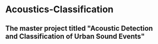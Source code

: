 # Acoustics-Classification
The master project titled "Acoustic Detection and Classification of Urban Sound Events"
------------


